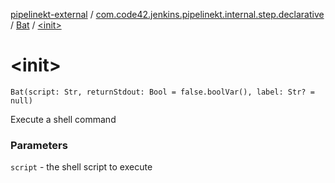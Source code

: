 [pipelinekt-external](../../index.md) / [com.code42.jenkins.pipelinekt.internal.step.declarative](../index.md) / [Bat](index.md) / [&lt;init&gt;](./-init-.md)

# &lt;init&gt;

`Bat(script: Str, returnStdout: Bool = false.boolVar(), label: Str? = null)`

Execute a shell command

### Parameters

`script` - the shell script to execute